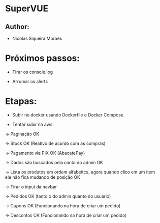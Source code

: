 # SuperVUE

## Author:

- Nicolas Siqueira Moraes

# Próximos passos:

- Tirar os console.log

- Arrumar os alerts

# Etapas:

- Subir no docker usando Dockerfile e Docker Compose.

- Tentar subir na aws.

-> Paginação OK

-> Stock OK (Reativo de acordo com as compras)

-> Pagamento via PIX OK (AbacatePay)

-> Dados são buscados pela conta do admin OK

-> Lista os produtos em ordem alfabeitca, agora quando clico em um item ele não fica mudando de posição OK

-> Tirar o input da navbar

-> Pedidos OK (tanto o do admin quanto do usuário)

-> Cupons OK (Funcionando na hora de criar um pedido)

-> Descontos OK (Funcionando na hora de criar um pedido)
